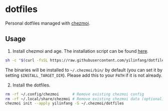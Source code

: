 # dotfiles

Personal dotfiles managed with [chezmoi](https://www.chezmoi.io/).

## Usage

1. Install chezmoi and age. The installation script can be found [here](scripts/install.sh).

```bash
sh -c "$(curl -fsSL https://raw.githubusercontent.com/yilinfang/dotfiles/master/scripts/install.sh)" | sh
```

The binaries will be installed to `~/.chezmoi/bin/` by default (you can set it by setting `$INSTALL_TARGET_DIR`). Please add this to your `PATH` if it is not already.

2. Install the dotfiles.

```bash
rm -rf ~/.config/chezmoi      # Remove existing chezmoi config
rm -rf ~/.local/share/chezmoi # Remove existing chezmoi data (optional)
chezmoi init --apply yilinfang -S ~/.chezmoi/dotfiles
```

